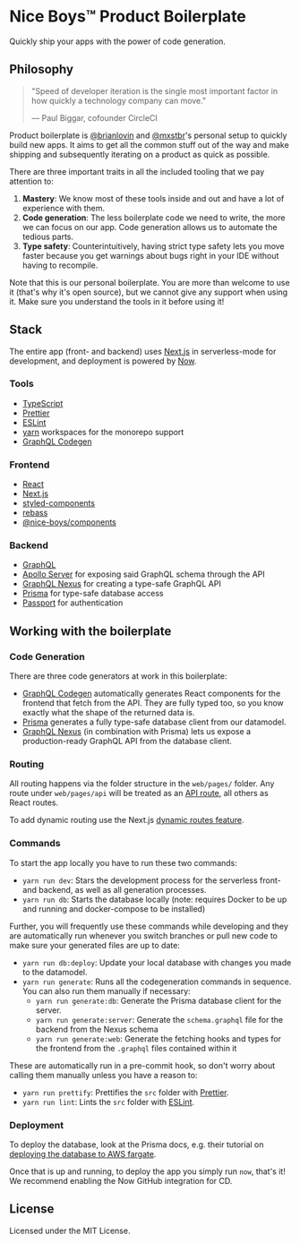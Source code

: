 # Nice Boys™️ Product Boilerplate

Quickly ship your apps with the power of code generation.

## Philosophy

> "Speed of developer iteration is the single most important factor in how quickly a technology company can move."
>
> — Paul Biggar, cofounder CircleCI

Product boilerplate is [@brianlovin](https://github.com/brianlovin) and [@mxstbr](https://github.com/mxstbr)'s personal setup to quickly build new apps. It aims to get all the common stuff out of the way and make shipping and subsequently iterating on a product as quick as possible.

There are three important traits in all the included tooling that we pay attention to:

1. **Mastery**: We know most of these tools inside and out and have a lot of experience with them.
2. **Code generation**: The less boilerplate code we need to write, the more we can focus on our app. Code generation allows us to automate the tedious parts.
3. **Type safety**: Counterintuitively, having strict type safety lets you move faster because you get warnings about bugs right in your IDE without having to recompile.

Note that this is our personal boilerplate. You are more than welcome to use it (that's why it's open source), but we cannot give any support when using it. Make sure you understand the tools in it before using it!

## Stack

The entire app (front- and backend) uses [Next.js](https://nextjs.org) in serverless-mode for development, and deployment is powered by [Now](https://now.sh).

### Tools

- [TypeScript](https://typescriptlang.org)
- [Prettier](https://prettier.io)
- [ESLint](https://eslint.org)
- [yarn](https://yarnpkg.com) workspaces for the monorepo support
- [GraphQL Codegen](https://graphql-code-generator.com)

### Frontend

- [React](https://github.com/facebook/react)
- [Next.js](https://github.com/zeit/next.js)
- [styled-components](https://github.com/styled-components/styled-components)
- [rebass](https://rebassjs.org)
- [@nice-boys/components](https://github.com/nice-boys/components)

### Backend

- [GraphQL](https://graphql.org)
- [Apollo Server](http://apollographql.com/docs/apollo-server) for exposing said GraphQL schema through the API
- [GraphQL Nexus](https://nexus.js.org) for creating a type-safe GraphQL API
- [Prisma](https://prisma.io) for type-safe database access
- [Passport](http://www.passportjs.org/) for authentication

## Working with the boilerplate

### Code Generation

There are three code generators at work in this boilerplate:

- [GraphQL Codegen](https://graphql-code-generator.com) automatically generates React components for the frontend that fetch from the API. They are fully typed too, so you know exactly what the shape of the returned data is.
- [Prisma](https://prisma.io) generates a fully type-safe database client from our datamodel.
- [GraphQL Nexus](https://nexus.js.org) (in combination with Prisma) lets us expose a production-ready GraphQL API from the database client.

### Routing

All routing happens via the folder structure in the `web/pages/` folder. Any route under `web/pages/api` will be treated as an [API route](https://nextjs.org/docs#api-routes), all others as React routes.

To add dynamic routing use the Next.js [dynamic routes feature](https://nextjs.org/docs#dynamic-routes).

### Commands

To start the app locally you have to run these two commands:

- `yarn run dev`: Stars the development process for the serverless front- and backend, as well as all generation processes.
- `yarn run db`: Starts the database locally (note: requires Docker to be up and running and docker-compose to be installed)

Further, you will frequently use these commands while developing and they are automatically run whenever you switch branches or pull new code to make sure your generated files are up to date:

- `yarn run db:deploy`: Update your local database with changes you made to the datamodel.
- `yarn run generate`: Runs all the codegeneration commands in sequence. You can also run them manually if necessary:
  - `yarn run generate:db`: Generate the Prisma database client for the server.
  - `yarn run generate:server`: Generate the `schema.graphql` file for the backend from the Nexus schema
  - `yarn run generate:web`: Generate the fetching hooks and types for the frontend from the `.graphql` files contained within it

These are automatically run in a pre-commit hook, so don't worry about calling them manually unless you have a reason to:

- `yarn run prettify`: Prettifies the `src` folder with [Prettier](https://prettier.io).
- `yarn run lint`: Lints the `src` folder with [ESLint](https://eslint.org).

### Deployment

To deploy the database, look at the Prisma docs, e.g. their tutorial on [deploying the database to AWS fargate](https://www.prisma.io/tutorials/deploy-prisma-to-aws-fargate-ct14).

Once that is up and running, to deploy the app you simply run `now`, that's it! We recommend enabling the Now GitHub integration for CD.

## License

Licensed under the MIT License.
